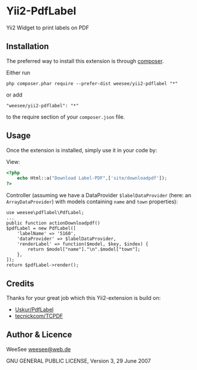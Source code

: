 Yii2-PdfLabel
=============

Yii2 Widget to print labels on PDF

Installation
------------

The preferred way to install this extension is through [composer](http://getcomposer.org/download/).

Either run

```
php composer.phar require --prefer-dist weesee/yii2-pdflabel "*"
```

or add

```
"weesee/yii2-pdflabel": "*"
```

to the require section of your `composer.json` file.


Usage
-----

Once the extension is installed, simply use it in your code by:

View:

```php 
<?php
    echo Html::a("Download Label-PDF",['site/downloadpdf']);
?>
```

Controller (assuming we have a DataProvider ```$labelDataProvider```
(here: an ```ArrayDataProvider```) with models containing
```name``` and ```town``` properties):

    use weesee\pdflabel\PdfLabel;
    ...
    public function actionDownloadpdf()
    $pdfLabel = new PdfLabel([
        'labelName' => '5160',
        'dataProvider' => $labelDataProvider,
        'renderLabel' => function($model, $key, $index) {
            return $model["name"]."\n".$model["town"];
        },
    ]);
    return $pdfLabel->render();
        
Credits
-------

Thanks for your great job which this Yii2-extension is build on:

* [Uskur/PdfLabel](https://github.com/Uskur/PdfLabel)
* [tecnickcom/TCPDF](https://github.com/tecnickcom/TCPDF)

Author & Licence
----------------

WeeSee <weesee@web.de>

GNU GENERAL PUBLIC LICENSE, Version 3, 29 June 2007
